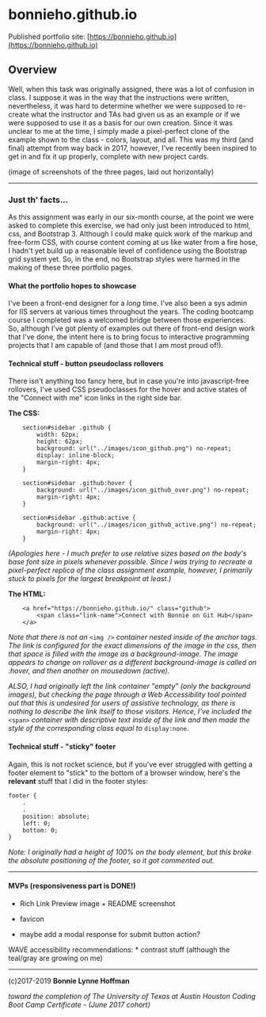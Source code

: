 # bonnieho.github.io

Published portfolio site: [https://bonnieho.github.io](https://bonnieho.github.io)

## Overview

Well, when this task was originally assigned, there was a lot of confusion in class. I suppose it was in the way that the instructions were written, nevertheless, it was hard to determine whether we were supposed to re-create what the instructor and TAs had given us as an example or if we were supposed to use it as a basis for our own creation. Since it was unclear to me at the time, I simply made a pixel-perfect clone of the example shown to the class - colors, layout, and all. This was my third (and final) attempt from way back in 2017, however, I've recently been inspired to get in and fix it up properly, complete with new project cards.

(image of screenshots of the three pages, laid out horizontally)

- - - 

### Just th' facts...

As this assignment was early in our six-month course, at the point we were asked to complete this exercise, we had only just been introduced to html, css, and Bootstrap 3. Although I could make quick work of the markup and free-form CSS, with course content coming at us like water from a fire hose, I hadn't yet build up a reasonable level of confidence using the Bootstrap grid system yet. So, in the end, no Bootstrap styles were harmed in the making of these three portfolio pages.

#### What the portfolio hopes to showcase

I've been a front-end designer for a *long* time. I've also been a sys admin for IIS servers at various times throughout the years. The coding bootcamp course I completed was a welcomed bridge between those experiences. So, although I've got plenty of examples out there of front-end design work that I've done, the intent here is to bring focus to interactive programming projects that I am capable of (and those that I am most proud of!). 

#### Technical stuff - button pseudoclass rollovers

There isn't anything too fancy here, but in case you're into javascript-free rollovers, I've used CSS pseudoclasses for the hover and active states of the "Connect with me" icon links in the right side bar.

**The CSS:**

```
    section#sidebar .github {
        width: 62px;
        height: 62px;
        background: url("../images/icon_github.png") no-repeat;
        display: inline-block;
        margin-right: 4px;
    }

    section#sidebar .github:hover {
        background: url("../images/icon_github_over.png") no-repeat;
        margin-right: 4px;
    }

    section#sidebar .github:active {
        background: url("../images/icon_github_active.png") no-repeat;
        margin-right: 4px;
    }
```
*(Apologies here - I much prefer to use relative sizes based on the body's base font size in pixels whenever possible. Since I was trying to recreate a pixel-perfect replica of the class assignment example, however, I primarily stuck to pixels for the largest breakpoint at least.)*

**The HTML:** 

```
    <a href="https://bonnieho.github.io/" class="github">
        <span class="link-name">Connect with Bonnie on Git Hub</span>
    </a>
```

*Note that there is not an* `<img />` *container nested inside of the anchor tags. The link is configured for the exact dimensions of the image in the css, then that space is filled with the image as a background-image. The image appears to change on rollover as a different background-image is called on :hover, and then another on mousedown (active).*

*ALSO, I had originally left the link container "empty" (only the background images), but checking the page through a Web Accessibility tool pointed out that this is undesired for users of assistive technology, as there is nothing to describe the link itself to those visitors. Hence, I've included the* `<span>` *container with descriptive text inside of the link and then made the style of the corresponding class equal to* `display:none`. 


#### Technical stuff - "sticky" footer

Again, this is not rocket science, but if you've ever struggled with getting a footer element to "stick" to the bottom of a browser window, here's the **relevant** stuff that I did in the footer styles:

~~~
footer {
    . 
    .
    position: absolute;
    left: 0;
    bottom: 0;
}
~~~

*Note: I originally had a height of 100% on the body element, but this broke the absolute positioning of the footer, so it got commented out.*

- - - 

#### MVPs (responsiveness part is DONE!)

- Rich Link Preview image + README screenshot
- favicon

- maybe add a modal response for submit button action?

WAVE accessibility recommendations:
    * contrast stuff (although the teal/gray are growing on me)

- - -


(c)2017-2019 __Bonnie Lynne Hoffman__ 

*toward the completion of The University of Texas at Austin Houston Coding Boot Camp Certificate - (June 2017 cohort)*
